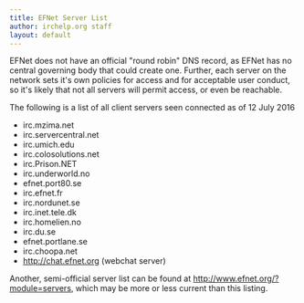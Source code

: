 ```yaml
---
title: EFNet Server List
author: irchelp.org staff
layout: default
---
```


EFNet does not have an official "round robin" DNS record, as EFNet has no central
governing body that could create one. Further, each server on the network sets it's
own policies for access and for acceptable user conduct, so it's likely that not all
servers will permit access, or even be reachable.

The following is a list of all client servers seen connected as of 12 July 2016

* irc.mzima.net
* irc.servercentral.net
* irc.umich.edu
* irc.colosolutions.net
* irc.Prison.NET
* irc.underworld.no
* efnet.port80.se
* irc.efnet.fr
* irc.nordunet.se
* irc.inet.tele.dk
* irc.homelien.no
* irc.du.se
* efnet.portlane.se
* irc.choopa.net
* <http://chat.efnet.org> (webchat server)

Another, semi-official server list can be found at <http://www.efnet.org/?module=servers>, which may be more or less current than this listing.

